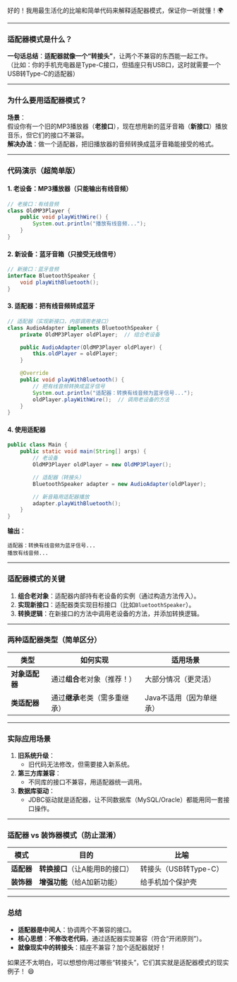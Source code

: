 好的！我用最生活化的比喻和简单代码来解释适配器模式，保证你一听就懂！🌍

---

### **适配器模式是什么？**
**一句话总结**：**适配器就像一个“转接头”**，让两个不兼容的东西能一起工作。  
（比如：你的手机充电器是Type-C接口，但插座只有USB口，这时就需要一个USB转Type-C的适配器）

---

### **为什么要用适配器模式？**
**场景**：  
假设你有一个旧的MP3播放器（**老接口**），现在想用新的蓝牙音箱（**新接口**）播放音乐，但它们的接口不兼容。  
**解决办法**：做一个适配器，把旧播放器的音频转换成蓝牙音箱能接受的格式。

---

### **代码演示（超简单版）**
#### **1. 老设备：MP3播放器（只能输出有线音频）**
```java
// 老接口：有线音频
class OldMP3Player {
    public void playWithWire() {
        System.out.println("播放有线音频...");
    }
}
```

#### **2. 新设备：蓝牙音箱（只接受无线信号）**
```java
// 新接口：蓝牙音频
interface BluetoothSpeaker {
    void playWithBluetooth();
}
```

#### **3. 适配器：把有线音频转成蓝牙**
```java
// 适配器（实现新接口，内部调用老接口）
class AudioAdapter implements BluetoothSpeaker {
    private OldMP3Player oldPlayer;  // 组合老设备

    public AudioAdapter(OldMP3Player oldPlayer) {
        this.oldPlayer = oldPlayer;
    }

    @Override
    public void playWithBluetooth() {
        // 把有线音频转换成蓝牙信号
        System.out.println("适配器：转换有线音频为蓝牙信号...");
        oldPlayer.playWithWire();  // 调用老设备的方法
    }
}
```

#### **4. 使用适配器**
```java
public class Main {
    public static void main(String[] args) {
        // 老设备
        OldMP3Player oldPlayer = new OldMP3Player();

        // 适配器（转接头）
        BluetoothSpeaker adapter = new AudioAdapter(oldPlayer);

        // 新音箱用适配器播放
        adapter.playWithBluetooth();
    }
}
```

**输出**：
```
适配器：转换有线音频为蓝牙信号...
播放有线音频...
```

---

### **适配器模式的关键**
1. **组合老对象**：适配器内部持有老设备的实例（通过构造方法传入）。
2. **实现新接口**：适配器类实现目标接口（比如`BluetoothSpeaker`）。
3. **转换逻辑**：在新接口的方法中调用老设备的方法，并添加转换逻辑。

---

### **两种适配器类型（简单区分）**
| **类型**       | **如何实现**                     | **适用场景**               |
|----------------|----------------------------------|--------------------------|
| **对象适配器** | 通过**组合**老对象（推荐！）      | 大部分情况（更灵活）       |
| **类适配器**   | 通过**继承**老类（需多重继承）     | Java不适用（因为单继承）   |

---

### **实际应用场景**
1. **旧系统升级**：  
   - 旧代码无法修改，但需要接入新系统。
2. **第三方库兼容**：  
   - 不同库的接口不兼容，用适配器统一调用。
3. **数据库驱动**：  
   - JDBC驱动就是适配器，让不同数据库（MySQL/Oracle）都能用同一套接口操作。

---

### **适配器 vs 装饰器模式（防止混淆）**
| **模式**       | **目的**                     | **比喻**               |
|----------------|------------------------------|-----------------------|
| **适配器**     | **转换接口**（让A能用B的接口） | 转接头（USB转Type-C）  |
| **装饰器**     | **增强功能**（给A加新功能）    | 给手机加个保护壳       |

---

### **总结**
- **适配器是中间人**：协调两个不兼容的接口。
- **核心思想**：**不修改老代码**，通过适配器实现兼容（符合“开闭原则”）。
- **就像现实中的转接头**：插座不兼容？加个适配器就好！

如果还不太明白，可以想想你用过哪些“转接头”，它们其实就是适配器模式的现实例子！ 😄